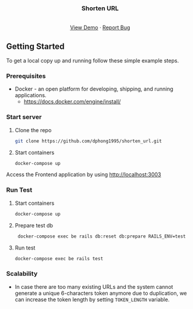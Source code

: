 <div align="center">
  <h3 align="center">Shorten URL</h3>

  <p align="center">
    <br />
    <a href="https://shorten-url-mono.vercel.app/">View Demo</a>
    ·
    <a href="https://dphong1995/shorten_url_mono/issues">Report Bug</a>
  </p>
</div>

<!-- GETTING STARTED -->

## Getting Started

To get a local copy up and running follow these simple example steps.

### Prerequisites

* Docker - an open platform for developing, shipping, and running applications.
    * https://docs.docker.com/engine/install/

### Start server

1. Clone the repo
   ```sh
   git clone https://github.com/dphong1995/shorten_url.git
   ```
2. Start containers
   ```sh
   docker-compose up
   ```

Access the Frontend application by using <a href="http://localhost:3003/">http://localhost:3003</a>

### Run Test

1. Start containers
   ```sh
   docker-compose up
   ```
2. Prepare test db
   ```sh
    docker-compose exec be rails db:reset db:prepare RAILS_ENV=test
     ```
3. Run test
    ```sh
    docker-compose exec be rails test
     ```

### Scalability

* In case there are too many existing URLs and the system cannot generate a unique 6-characters token anymore due to
  duplication, we can increase the token length by setting `TOKEN_LENGTH` variable.
